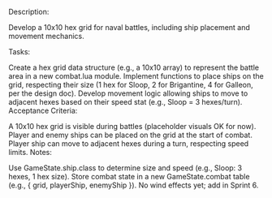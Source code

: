 Description:

Develop a 10x10 hex grid for naval battles, including ship placement and 
movement mechanics.

Tasks:

Create a hex grid data structure (e.g., a 10x10 array) to represent the 
battle area in a new combat.lua module.
Implement functions to place ships on the grid, respecting their size (1 
hex for Sloop, 2 for Brigantine, 4 for Galleon, per the design doc).
Develop movement logic allowing ships to move to adjacent hexes based on 
their speed stat (e.g., Sloop = 3 hexes/turn).
Acceptance Criteria:

A 10x10 hex grid is visible during battles (placeholder visuals OK for 
now).
Player and enemy ships can be placed on the grid at the start of combat.
Player ship can move to adjacent hexes during a turn, respecting speed 
limits.
Notes:

Use GameState.ship.class to determine size and speed (e.g., Sloop: 3 
hexes, 1 hex size).
Store combat state in a new GameState.combat table (e.g., { grid, 
playerShip, enemyShip }).
No wind effects yet; add in Sprint 6.
